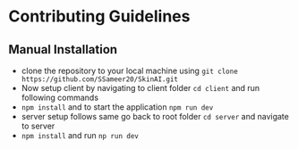# Contributing Guidelines

## Manual Installation

- clone the repository to your local machine using `git clone https://github.com/SSameer20/SkinAI.git`
- Now setup client by navigating to client folder `cd client` and run following commands
- `npm install` and to start the application `npm run dev`
- server setup follows same go back to root folder `cd server` and navigate to server
- `npm install` and run `np run dev`
